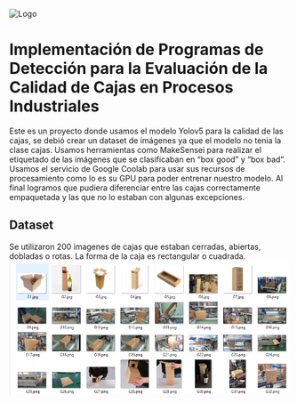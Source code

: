 
![Logo](https://upload.wikimedia.org/wikipedia/commons/6/6d/LogoUGcolor.png)


# Implementación de Programas de Detección para la Evaluación de la Calidad de Cajas en Procesos Industriales

Este es un proyecto donde usamos el modelo Yolov5 para la calidad de las cajas, se debió
crear un dataset de imágenes ya que el modelo no tenia la clase cajas. Usamos herramientas 
como MakeSensei para realizar el etiquetado de las imágenes que se clasificaban en “box 
good” y “box bad”. Usamos el servicio de Google Coolab para usar sus recursos de 
procesamiento como lo es su GPU para poder entrenar nuestro modelo. Al final logramos que 
pudiera diferenciar entre las cajas correctamente empaquetada y las que no lo estaban con 
algunas excepciones.

## Dataset

Se utilizaron 200 imagenes de cajas que estaban cerradas, abiertas, dobladas o rotas. La forma de la caja es rectangular o cuadrada.
![Dataset](https://github.com/CornejoTG/Grupo4_ia_2024/blob/main/imagenescajas.png?raw=true)
